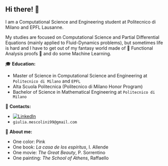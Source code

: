 ## Hi there! :ghost:

I am a Computational Science and Engineering student at Politecnico di Milano and EPFL Lausanne.

My studies are focused on Computational Science and Partial Differential Equations (mainly applied to Fluid-Dynamics problems), but sometimes life is hard and I have to get out of my fantasy world made of 💞 Functional Analysis proofs 💞 and do some Machine Learning.

:mortar_board: **Education:**
 - Master of Science in Computational Science and Engineering at `Politecnico di Milano` and `EPFL`
 - Alta Scuola Politecnica (Politecnico di Milano Honor Program)
 - Bachelor of Science in Mathematical Engineering at `Politecnico di Milano`

:loudspeaker: **Contacts:**
- [![LinkedIn](https://img.shields.io/badge/-LinkedIn-blue?style=flat&logo=Linkedin&logoColor=white)](https://www.linkedin.com/in/giuliamescolini/)
- `giulia.mescolini99@gmail.com`
 
🎀 **About me:**
- One color: Pink
- One book: _La casa de los espíritus_, I. Allende
- One movie: _The Great Beauty_, P. Sorrentino
- One painting: _The School of Athens_, Raffaello
